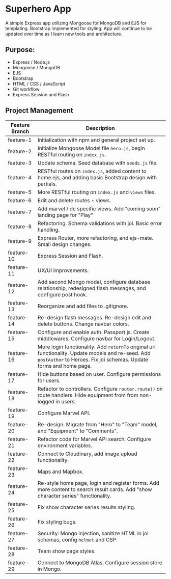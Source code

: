 # Superhero App
A simple Express app utilizing Mongoose for MongoDB and EJS for templating. Bootstrap implemented for styling. App will continue to be updated over time as I learn new tools and architecture.
## Purpose:
- Express / Node.js
- Mongoose / MongoDB
- EJS
- Bootstrap
- HTML / CSS / JavaScript
- Git workflow
- Express Session and Flash

## Project Management
| Feature Branch     | Description |
| ----------- | ----------- |
| feature-1   | Initialization with npm and general project set up. |
| feature-2   | Initialize Mongoose Model file `hero.js`, begin RESTful routing on `index.js`. |
| feature-3   | Update schema. Seed database with `seeds.js` file. |
| feature-4   | RESTful routes on `index.js`, added content to home.ejs, and adding basic Bootstrap design with partials. |
| feature-5   | More RESTful routing on `index.js` and `views` files. |
| feature-6   | Edit and delete routes + views. |
| feature-7   | Add marvel / dc specific views. Add "coming soon" landing page for "Play"|
| feature-8   | Refactoring. Schema validations with joi. Basic error handling.|
| feature-9   | Express Router, more refactoring, and ejs-mate. Small design changes.|
| feature-10  | Express Session and Flash.|
| feature-11  | UX/UI improvements.|
| feature-12  | Add second Mongo model, configure database relationship, redesigned flash messages, and configure post hook.|
| feature-13  | Reorganize and add files to .gitignore.|
| feature-14  | Re-design flash messages. Re-design edit and delete buttons. Change navbar colors.|
| feature-15  | Configure and enable auth. Passport.js. Create middlewares. Configure navbar for Login/Logout.|
| feature-16  | More login functionality. Add `returnTo` original url functionality. Update models and re-seed. Add `postAuthor` to Heroes. Fix joi schemas. Update forms and home page. |
| feature-17  | Hide buttons based on user. Configure permissions for users. |
| feature-18  | Refactor to controllers. Configure `router.route()` on route handlers. Hide equipment from from non-logged in users. |
| feature-19  | Configure Marvel API. |
| feature-20  | Re-design: Migrate from "Hero" to "Team" model, and "Equipment" to "Comments". |
| feature-21  | Refactor code for Marvel API search. Configure environment variables.|
| feature-22  | Connect to Cloudinary, add image upload functionality.|
| feature-23  | Maps and Mapbox.|
| feature-24  | Re-style home page, login and register forms. Add more content to search result cards. Add "show character series" functionality.|
| feature-25  | Fix show character series results styling. |
| feature-26  | Fix styling bugs.|
| feature-27  | Security: Mongo injection, sanitize HTML in joi schemas, config `helmet` and CSP.|
| feature-28  | Team show page styles. |
| feature-29  | Connect to MongoDB Atlas. Configure session store in Mongo. |